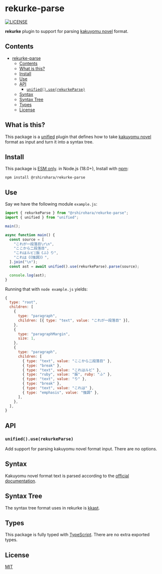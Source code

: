 # rekurke-parse

[![LICENSE][license-badge]][license]

**rekurke** plugin to support for parsing
[kakuyomu novel][kakuyomu-novel] format.

## Contents

- [rekurke-parse](#rekurke-parse)
  - [Contents](#contents)
  - [What is this?](#what-is-this)
  - [Install](#install)
  - [Use](#use)
  - [API](#api)
    - [`unified().use(rekurkeParse)`](#unifieduserekurkeparse)
  - [Syntax](#syntax)
  - [Syntax Tree](#syntax-tree)
  - [Types](#types)
  - [License](#license)

## What is this?

This package is a [unified][] plugin that defines how to take [kakuyomu novel][kakuyomu-novel] format
as input and turn it into a syntax tree.

## Install

This package is [ESM only](https://gist.github.com/sindresorhus/a39789f98801d908bbc7ff3ecc99d99c).
in Node.js (18.0+), Install with [npm][]:

```shell
npm install @rshirohara/rekurke-parse
```

## Use

Say we have the following module `example.js`:

```js
import { rekurkeParse } from "@rshirohara/rekurke-parse";
import { unified } from "unified";

main();

async function main() {
  const source = [
    "これが一段落目\r\n",
    "ここから二段落目",
    "これはルビ|振《ふ》り",
    "これは《《強調》》",
  ].join("\n");
  const ast = await unified().use(rekurkeParse).parse(source);

  console.log(ast);
}
```

Running that with `node example.js` yields:

```js
{
  type: "root",
  children: [
    {
      type: "paragraph",
      children: [{ type: "text", value: "これが一段落目" }],
    },
    {
      type: "paragraphMargin",
      size: 1,
    },
    {
      type: "paragraph",
      children: [
        { type: "text", value: "ここから二段落目" },
        { type: "break" },
        { type: "text", value: "これはルビ" },
        { type: "ruby", value: "振", ruby: "ふ" },
        { type: "text", value: "り" },
        { type: "break" },
        { type: "text", value: "これは" },
        { type: "emphasis", value: "強調" },
      ],
    },
  ],
}
```

## API

### `unified().use(rekurkeParse)`

Add support for parsing kakuyomu novel format input.
There are no options.

## Syntax

Kakuyomu novel format text is parsed according to the [official documentation](https://kakuyomu.jp/help/entry/notation).

## Syntax Tree

The syntax tree format uses in rekurke is [kkast][].

## Types

This package is fully typed with [TypeScript][].
There are no extra exported types.

## License

[MIT][License]

<!-- Link definitions -->

[kakuyomu-novel]: https://kakuyomu.jp
[kkast]: ../kkast
[license-badge]: https://img.shields.io/github/license/RShirohara/unified-webnovel
[license]: ./LICENSE.md
[npm]: https://docs.npmjs.com/cli/install
[typescript]: https://www.typescriptlang.org
[unified]: https://github.com/unifiedjs/unified
